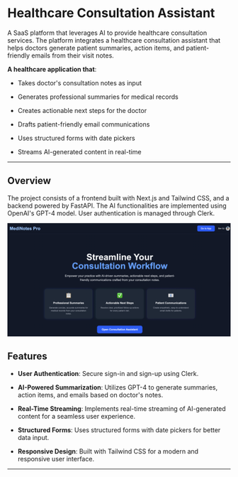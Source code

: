 # Healthcare Consultation Assistant

A SaaS platform that leverages AI to provide healthcare consultation services. The platform integrates a healthcare consultation assistant that helps doctors generate patient summaries, action items, and patient-friendly emails from their visit notes.

**A healthcare application that**:

- Takes doctor's consultation notes as input

- Generates professional summaries for medical records

- Creates actionable next steps for the doctor

- Drafts patient-friendly email communications

- Uses structured forms with date pickers

- Streams AI-generated content in real-time

---

## Overview

The project consists of a frontend built with Next.js and Tailwind CSS, and a backend powered by FastAPI. The AI functionalities are implemented using OpenAI's GPT-4 model. User authentication is managed through Clerk.

![App Screenshot](assets/screeshot.png)

## Features

- **User Authentication**: Secure sign-in and sign-up using Clerk.

- **AI-Powered Summarization**: Utilizes GPT-4 to generate summaries, action items, and emails based on doctor's notes.

- **Real-Time Streaming**: Implements real-time streaming of AI-generated content for a seamless user experience.

- **Structured Forms**: Uses structured forms with date pickers for better data input.

- **Responsive Design**: Built with Tailwind CSS for a modern and responsive user interface.

---